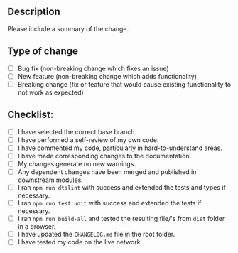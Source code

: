 ## Description

Please include a summary of the change.

<!--- 
Optional if an issue is fixed:
Fixes #(issue)
-->

## Type of change

<!--- Please delete options that are not relevant. -->

- [ ] Bug fix (non-breaking change which fixes an issue)
- [ ] New feature (non-breaking change which adds functionality)
- [ ] Breaking change (fix or feature that would cause existing functionality to not work as expected)

## Checklist:

- [ ] I have selected the correct base branch.
- [ ] I have performed a self-review of my own code.
- [ ] I have commented my code, particularly in hard-to-understand areas.
- [ ] I have made corresponding changes to the documentation.
- [ ] My changes generate no new warnings.
- [ ] Any dependent changes have been merged and published in downstream modules.
- [ ] I ran ```npm run dtslint``` with success and extended the tests and types if necessary.
- [ ] I ran ```npm run test:unit``` with success and extended the tests if necessary.
- [ ] I ran ```npm run build-all``` and tested the resulting file/'s from  ```dist``` folder in a browser.
- [ ] I have updated the ``CHANGELOG.md`` file in the root folder.
- [ ] I have tested my code on the live network.
